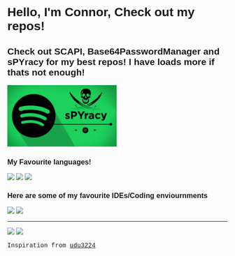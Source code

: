 <h1 style="font-family: 'Franklin Gothic Medium', 'Arial Narrow', Arial, sans-serif;">Hello, I'm Connor, Check out my repos!</h1>

<h2 style="font-family: Verdana, Geneva, Tahoma, sans-serif;">
    Check out SCAPI, Base64PasswordManager and sPYracy for my best repos! I have loads more if thats not enough!
</h2>

<img src="https://github.com/GogleSiteBank/sPYracy/raw/main/Image.png?raw=true" width="250">
<a href="https://github.com/goglesitebank/spyracy">
</a>
</img>

<h3 style="font-family: Verdana, Geneva, Tahoma, sans-serif;">My Favourite languages!</h3>
<img src="https://img.shields.io/badge/-Java-gray?style=for-the-badge&logo=java"></img>
<img src="https://img.shields.io/badge/-HTML5-gray?style=for-the-badge&logo=html5"></img>
<img src="https://img.shields.io/badge/-Python-gray?style=for-the-badge&logo=python"></img>


<h3 style="font-family: Verdana, Geneva, Tahoma, sans-serif;">
    Here are some of my favourite IDEs/Coding enviournments
</h3> 
<img  src="https://img.shields.io/badge/-IntelliJ-0d0d0d?style=for-the-badge&logo=IntelliJ-IDEA&logoColor=ffffff" />
<img  src="https://img.shields.io/badge/-VsCode-0d0d0d?style=for-the-badge&logo=Visual-Studio-Code&logoColor=0083D0" />
<hr></hr>
<img src="https://github-readme-stats-ten-gilt.vercel.app/api/top-langs/?username=goglesitebank&layout=compact&theme=gotham"></img>
<img src="https://github-readme-stats-ten-gilt.vercel.app/api?username=goglesitebank&theme=gotham"></img>

<p style="font-family: 'Courier New', Courier, monospace">Inspiration from <a href="https://github.com/udu3324/">udu3224</a></p>
